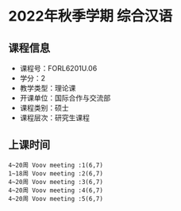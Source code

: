 # 2022年秋季学期 综合汉语 






## 课程信息

- 课程号：FORL6201U.06
- 学分：2
- 教学类型：理论课
- 开课单位：国际合作与交流部
- 课程类别：硕士
- 课程层次：研究生课程

## 上课时间

```
4~20周 Voov meeting :1(6,7)
1~18周 Voov meeting :2(6,7)
4~20周 Voov meeting :3(6,7)
4~20周 Voov meeting :4(6,7)
4~20周 Voov meeting :5(6,7)
```

